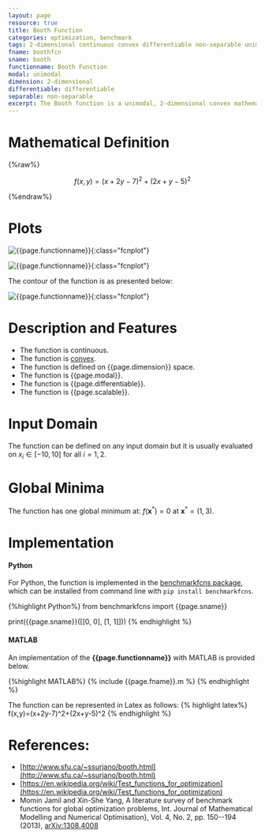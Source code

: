 ```yaml
---
layout: page
resource: true
title: Booth Function
categories: optimization, benchmark
tags: 2-dimensional continuous convex differentiable non-separable unimodal convex
fname: boothfcn
sname: booth
functionname: Booth Function
modal: unimodal
dimension: 2-dimensional
differentiable: differentiable
separable: non-separable
excerpt: The Booth function is a unimodal, 2-dimensional convex mathematical function widely used for testing optimization algorithms
---
```


# Mathematical Definition

{%raw%}

$$f(x,y)=(x+2y-7)^2+(2x+y-5)^2$$

{%endraw%}

# Plots
![{{page.functionname}}]({{site.baseurl}}/doc/plots/{{page.fname}}.png){:class="fcnplot"}

![{{page.functionname}}]({{site.baseurl}}/doc/plots/{{page.fname}}_2.png){:class="fcnplot"}

The contour of the function is as presented below:

![{{page.functionname}}]({{site.baseurl}}/doc/plots/{{page.fname}}_contour.png){:class="fcnplot"}

# Description and Features
* The function is continuous.
* The function is [convex](https://en.wikipedia.org/wiki/Convex_function).
* The function is defined on {{page.dimension}} space. 
* The function is {{page.modal}}.
* The function is {{page.differentiable}}.
* The function is {{page.scalable}}.

# Input Domain
The function can be defined on any input domain but it is usually evaluated on $x_i \in [-10, 10]$ for all $i = 1,2$.

# Global Minima
The function has one global minimum at: $f(\textbf{x}^{\ast})=0$ at $\textbf{x}^{\ast} = (1,3)$.

# Implementation
#### Python
For Python, the function is implemented in the [benchmarkfcns package](https://github.com/mazhar-ansari-ardeh/BenchmarkFcns), which can be installed from command line with `pip install benchmarkfcns`. 

{%highlight Python%}
from benchmarkfcns import {{page.sname}}

print({{page.sname}}([[0, 0],
              [1, 1]]))
{% endhighlight %}

#### MATLAB
An implementation of the **{{page.functionname}}** with MATLAB is provided below. 

{%highlight MATLAB%}
{% include {{page.fname}}.m %}
{% endhighlight %}

The function can be represented in Latex as follows:
{% highlight latex%}
f(x,y)=(x+2y-7)^2+(2x+y-5)^2
{% endhighlight %}

# References:
* [http://www.sfu.ca/~ssurjano/booth.html](http://www.sfu.ca/~ssurjano/booth.html)
* [https://en.wikipedia.org/wiki/Test_functions_for_optimization](https://en.wikipedia.org/wiki/Test_functions_for_optimization)
* Momin Jamil and Xin-She Yang, A literature survey of benchmark functions for global optimization problems, Int. Journal of Mathematical Modelling and Numerical Optimisation}, Vol. 4, No. 2, pp. 150--194 (2013), [arXiv:1308.4008](https://arxiv.org/abs/1308.4008)
